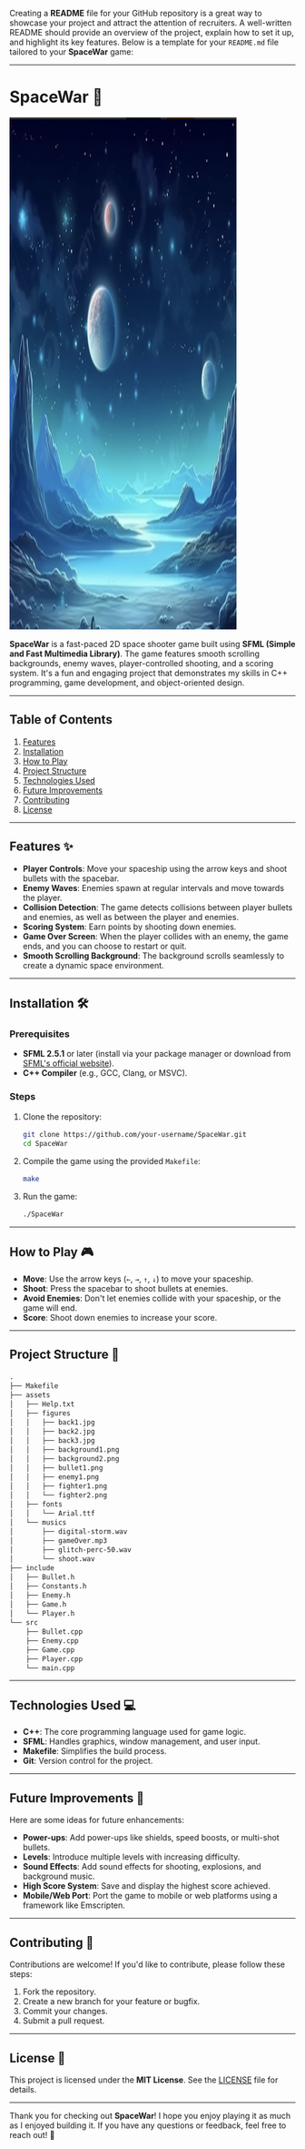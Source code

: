 Creating a **README** file for your GitHub repository is a great way to showcase your project and attract the attention of recruiters. A well-written README should provide an overview of the project, explain how to set it up, and highlight its key features. Below is a template for your `README.md` file tailored to your **SpaceWar** game:

---

# SpaceWar 🚀

![SpaceWar Screenshot](assets/figures/background1.png) <!-- Add a screenshot of your game here -->

**SpaceWar** is a fast-paced 2D space shooter game built using **SFML (Simple and Fast Multimedia Library)**. The game features smooth scrolling backgrounds, enemy waves, player-controlled shooting, and a scoring system. It's a fun and engaging project that demonstrates my skills in C++ programming, game development, and object-oriented design.

---

## Table of Contents
1. [Features](#features)
2. [Installation](#installation)
3. [How to Play](#how-to-play)
4. [Project Structure](#project-structure)
5. [Technologies Used](#technologies-used)
6. [Future Improvements](#future-improvements)
7. [Contributing](#contributing)
8. [License](#license)

---

## Features ✨
- **Player Controls**: Move your spaceship using the arrow keys and shoot bullets with the spacebar.
- **Enemy Waves**: Enemies spawn at regular intervals and move towards the player.
- **Collision Detection**: The game detects collisions between player bullets and enemies, as well as between the player and enemies.
- **Scoring System**: Earn points by shooting down enemies.
- **Game Over Screen**: When the player collides with an enemy, the game ends, and you can choose to restart or quit.
- **Smooth Scrolling Background**: The background scrolls seamlessly to create a dynamic space environment.

---

## Installation 🛠️

### Prerequisites
- **SFML 2.5.1** or later (install via your package manager or download from [SFML's official website](https://www.sfml-dev.org/)).
- **C++ Compiler** (e.g., GCC, Clang, or MSVC).

### Steps
1. Clone the repository:
   ```bash
   git clone https://github.com/your-username/SpaceWar.git
   cd SpaceWar
   ```
2. Compile the game using the provided `Makefile`:
   ```bash
   make
   ```
3. Run the game:
   ```bash
   ./SpaceWar
   ```

---

## How to Play 🎮
- **Move**: Use the arrow keys (`←`, `→`, `↑`, `↓`) to move your spaceship.
- **Shoot**: Press the spacebar to shoot bullets at enemies.
- **Avoid Enemies**: Don't let enemies collide with your spaceship, or the game will end.
- **Score**: Shoot down enemies to increase your score.

---

## Project Structure 📂
```
.
├── Makefile
├── assets
│   ├── Help.txt
│   ├── figures
│   │   ├── back1.jpg
│   │   ├── back2.jpg
│   │   ├── back3.jpg
│   │   ├── background1.png
│   │   ├── background2.png
│   │   ├── bullet1.png
│   │   ├── enemy1.png
│   │   ├── fighter1.png
│   │   └── fighter2.png
│   ├── fonts
│   │   └── Arial.ttf
│   └── musics
│       ├── digital-storm.wav
│       ├── gameOver.mp3
│       ├── glitch-perc-50.wav
│       └── shoot.wav
├── include
│   ├── Bullet.h
│   ├── Constants.h
│   ├── Enemy.h
│   ├── Game.h
│   └── Player.h
└── src
    ├── Bullet.cpp
    ├── Enemy.cpp
    ├── Game.cpp
    ├── Player.cpp
    └── main.cpp
```

---

## Technologies Used 💻
- **C++**: The core programming language used for game logic.
- **SFML**: Handles graphics, window management, and user input.
- **Makefile**: Simplifies the build process.
- **Git**: Version control for the project.

---

## Future Improvements 🔮
Here are some ideas for future enhancements:
- **Power-ups**: Add power-ups like shields, speed boosts, or multi-shot bullets.
- **Levels**: Introduce multiple levels with increasing difficulty.
- **Sound Effects**: Add sound effects for shooting, explosions, and background music.
- **High Score System**: Save and display the highest score achieved.
- **Mobile/Web Port**: Port the game to mobile or web platforms using a framework like Emscripten.

---

## Contributing 🤝
Contributions are welcome! If you'd like to contribute, please follow these steps:
1. Fork the repository.
2. Create a new branch for your feature or bugfix.
3. Commit your changes.
4. Submit a pull request.

---

## License 📜
This project is licensed under the **MIT License**. See the [LICENSE](LICENSE) file for details.


---

Thank you for checking out **SpaceWar**! I hope you enjoy playing it as much as I enjoyed building it. If you have any questions or feedback, feel free to reach out! 🚀
